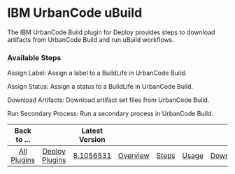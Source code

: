
# IBM UrbanCode uBuild

The IBM UrbanCode Build plugin for Deploy provides steps to download artifacts from UrbanCode Build and run uBuild workflows.


### Available Steps

Assign Label: Assign a label to a BuildLife in UrbanCode Build.

Assign Status: Assign a status to a BuildLife in UrbanCode Build.

Download Artifacts: Download artifact set files from UrbanCode Build.

Run Secondary Process: Run a secondary process in UrbanCode Build.



|Back to ...||Latest Version|||||
| :---: | :---: | :---: | :---: | :---: | :---: | :---: |
|[All Plugins](../../index.md)|[Deploy Plugins](../README.md)|[8.1056531](https://raw.githubusercontent.com/UrbanCode/IBM-UCD-PLUGINS/main/files/uBuild/uBuild-8.1056531.zip)|[Overview](overview.md)|[Steps](steps.md)|[Usage](usage.md)|[Downloads](downloads.md)|
